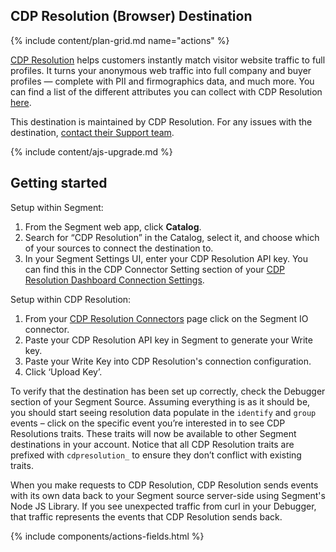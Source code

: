## CDP Resolution (Browser) Destination

{% include content/plan-grid.md name="actions" %}

[CDP Resolution](https://cdpresolution.com?utm_source=segmentio&utm_medium=docs&utm_campaign=partners) helps customers instantly match visitor website traffic to full profiles. It turns your anonymous web traffic into full company and buyer profiles — complete with PII and firmographics data, and much more. You can find a list of the different attributes you can collect with CDP Resolution [here](https://cdpresolution.com/theattributes?utm_source=segmentio&utm_medium=docs&utm_campaign=partners).

This destination is maintained by CDP Resolution. For any issues with the destination, [contact their Support team](mailto:support@cdpresolution.com).

{% include content/ajs-upgrade.md %}

## Getting started

Setup within Segment:
1.	From the Segment web app, click **Catalog**.
2.	Search for “CDP Resolution” in the Catalog, select it, and choose which of your sources to connect the destination to.
3.	In your Segment Settings UI, enter your CDP Resolution API key. You can find this in the CDP Connector Setting section of your [CDP Resolution Dashboard Connection Settings](https://app.cdpresolution.com/administration/cdp-connections/segment-io-f4241?utm_source=segmentio&utm_medium=docs&utm_campaign=partners).

Setup within CDP Resolution:
1.	From your [CDP Resolution Connectors](https://app.cdpresolution.com/administration/cdp-connections?utm_source=segmentio&utm_medium=docs&utm_campaign=partners) page click on the Segment IO connector.
2.	Paste your CDP Resolution API key in Segment to generate your Write key.
3.	Paste your Write Key into CDP Resolution's connection configuration.
4.	Click ‘Upload Key’.

To verify that the destination has been set up correctly, check the Debugger section of your Segment Source. Assuming everything is as it should be, you should start seeing resolution data populate in the `identify` and `group` events – click on the specific event you’re interested in to see CDP Resolutions traits. These traits will now be available to other Segment destinations in your account. Notice that all CDP Resolution traits are prefixed with `cdpresolution_` to ensure they don’t conflict with existing traits.

When you make requests to CDP Resolution, CDP Resolution sends events with its own data back to your Segment source server-side using Segment's Node JS Library. If you see unexpected traffic from curl in your Debugger, that traffic represents the events that CDP Resolution sends back.

{% include components/actions-fields.html %}

